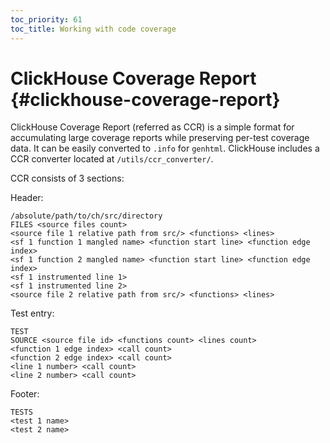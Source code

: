 ```yaml
---
toc_priority: 61
toc_title: Working with code coverage
---
```


# ClickHouse Coverage Report {#clickhouse-coverage-report}

ClickHouse Coverage Report (referred as CCR) is a simple format for accumulating large coverage reports while 
preserving per-test coverage data. It can be easily converted to `.info` for `genhtml`. ClickHouse includes a CCR 
converter located at `/utils/ccr_converter/`.

CCR consists of 3 sections:

Header:

```
/absolute/path/to/ch/src/directory
FILES <source files count>
<source file 1 relative path from src/> <functions> <lines>
<sf 1 function 1 mangled name> <function start line> <function edge index>
<sf 1 function 2 mangled name> <function start line> <function edge index>
<sf 1 instrumented line 1>
<sf 1 instrumented line 2>
<source file 2 relative path from src/> <functions> <lines>
```

Test entry:

```
TEST
SOURCE <source file id> <functions count> <lines count>
<function 1 edge index> <call count>
<function 2 edge index> <call count>
<line 1 number> <call count>
<line 2 number> <call count>
```

Footer:

```
TESTS
<test 1 name>
<test 2 name>
```
